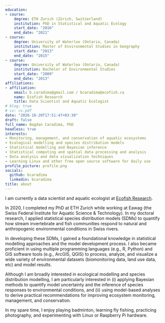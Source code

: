 ```yaml
---
education:
- course:
    degree: ETH Zurich (Zürich, Switzerland)
    institution: PhD in Statistical and Aquatic Ecology
    start_date: "2016"
    end_date: "2021"
- course:
    degree: University of Waterloo (Ontario, Canada)
    institution: Master of Environmental Studies in Geography
    start_date: "2013"
    end_date: "2015"
- course:
    degree: University of Waterloo (Ontario, Canada)
    institution: Bachelor of Environmental Studies
    start_date: "2009"
    end_date: "2013"
affiliations:
- affiliation:
    email: b.caradima@gmail.com / bcaradima@ecofish.ca
    name: Ecofish Research
    title: Data Scientist and Aquatic Ecologist
# blog: true
# cv: cv.pdf
date: "2020-10-20T17:51:47+03:30"
draft: false
full_name: Bogdan Caradima, PhD
headless: true
interests:
- Monitoring, management, and conservation of aquatic ecosystems
- Ecological modelling and species distribution models
- Statistical modelling and Bayesian inference
- Statistical computing and spatial data processing and analysis
- Data analysis and data visualization techniques
- Learning Linux and other free open source software for daily use
profile_picture: profile.png
socials:
  github: bcaradima
  linkedin: bcaradima
title: about
---
```


I am currently a data scientist and aquatic ecologist at [Ecofish Research](https://www.ecofishresearch.com/).

In 2020, I completed my PhD at ETH Zurich while working at Eawag (the Swiss Federal Institute for Aquatic Science & Technology). In my doctoral research, I applied statistical species distribution models (SDMs) to quantify how stream invertebrate and fish communities respond to natural and anthropogenic environmental conditions in Swiss rivers.

In developing these SDMs, I gained a foundational knowledge in statistical modelling approaches and the model development process. I also became proficient in using multiple programming languages (e.g., R, Python) and GIS software tools (e.g., ArcGIS, QGIS) to process, analyze, and visualize a wide variety of environmental datasets (biomonitoring data, land use data, etc) and model results.

Although I am broadly interested in ecological modelling and species distribution modelling, I am particularly interested in (i) applying Bayesian methods to quantify model uncertainty and the inference of species responses to environmental conditions, and (ii) using model-based analyses to derive practical recommendations for improving ecosystem monitoring, management, and conservation.

In my spare time, I enjoy playing badminton, learning fly fishing, practicing photography, and experimenting with Linux or Raspberry Pi hardware.

